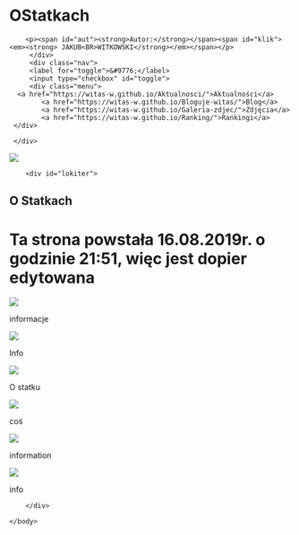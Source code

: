 # OStatkach
<!DOCTYPE html>
<html>
    <head>
        <meta charset="utf-8">
        <title>www.Statki.pl</title>
       <link rel="stylesheet" type="text/css" href="main.css">
    </head>
    <body>
    <div class="menu-1">
    
        <p><span id="aut"><strong>Autor:</strong></span><span id="klik"><em><strong> JAKUB<BR>WITKOWSKI</strong></em></span></p>
         </div>
         <div class="nav"> 
         <label for="toggle">&#9776;</label>
         <input type="checkbox" id="toggle">
         <div class="menu">
      <a href="https://witas-w.github.io/Aktualnosci/">Aktualności</a>
            <a href="https://witas-w.github.io/Bloguje-witas/">Blog</a>
            <a href="https://witas-w.github.io/Galeria-zdjec/">Zdjęcia</a>
            <a href="https://witas-w.github.io/Ranking/">Rankingi</a>
     </div>  
        
     </div>   
        
         
<img id="img" src="https://s6.ifotos.pl/img/IMG6219JP_qswwpha.jpg">
        
        <div id="lokiter">
      
   <h2>O Statkach</h2>
   <h1>Ta strona powstała 16.08.2019r. o godzinie 21:51, więc jest dopier edytowana</h1>   
            <img src="https://s6.ifotos.pl/img/IMG6219JP_qswwpha.jpg">
            <p>informacje</p>
             <img src="https://s6.ifotos.pl/img/IMG6219JP_qswwpha.jpg">
            <p>Info</p>
             <img src="https://s6.ifotos.pl/img/IMG6219JP_qswwpha.jpg">
            <p>O statku</p>
             <img src="https://s6.ifotos.pl/img/IMG6219JP_qswwpha.jpg">
            <p>coś</p>
             <img src="https://s6.ifotos.pl/img/IMG6219JP_qswwpha.jpg">
            <p>information</p>
             <img src="https://s6.ifotos.pl/img/IMG6219JP_qswwpha.jpg">
            <p>info</p>
          
        </div>
            
    </body>
</html>
